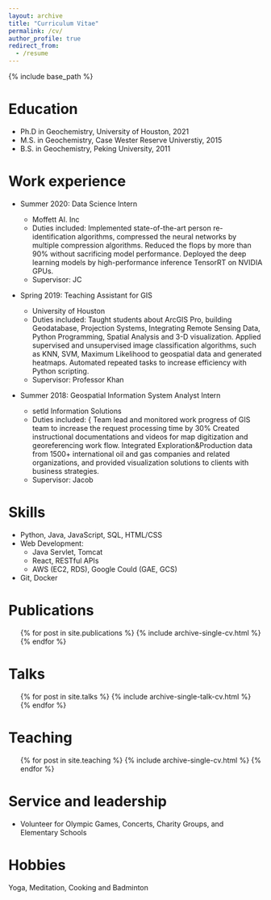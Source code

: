 ```yaml
---
layout: archive
title: "Curriculum Vitae"
permalink: /cv/
author_profile: true
redirect_from:
  - /resume
---
```


{% include base_path %}

Education
======
<!-- * M.S. in Computer Science, Gerogia Technology Institute, 2022 -->
* Ph.D in Geochemistry, University of Houston, 2021
* M.S. in Geochemistry, Case Wester Reserve Universtiy, 2015
* B.S. in Geochemistry, Peking University, 2011

Work experience
======
* Summer 2020: Data Science Intern
  * Moffett AI. Inc
  * Duties included: Implemented state-of-the-art person re-identification algorithms, compressed the neural networks by
multiple compression algorithms. Reduced the flops by more than 90% without sacrificing model performance. Deployed the deep learning models by high-performance inference TensorRT on NVIDIA GPUs.
  * Supervisor: JC

* Spring 2019: Teaching Assistant for GIS
  * University of Houston
  * Duties included: Taught students about ArcGIS Pro, building Geodatabase, Projection Systems, Integrating Remote Sensing Data, Python Programming, Spatial Analysis and 3-D visualization. Applied supervised and unsupervised image classification algorithms, such as KNN, SVM, Maximum Likelihood to geospatial data and generated heatmaps. Automated repeated tasks to increase efficiency with Python scripting.
  * Supervisor: Professor Khan

* Summer 2018: Geospatial Information System Analyst Intern
  * setld Information Solutions
  * Duties included: { Team lead and monitored work progress of GIS team to increase the request processing time by 30% Created instructional documentations and videos for map digitization and georeferencing work flow. Integrated Exploration&Production data from 1500+ international oil and gas companies and related organizations, and provided visualization solutions to clients with business strategies.
  * Supervisor: Jacob
  
Skills
======
* Python, Java, JavaScript, SQL, HTML/CSS
* Web Development:
  * Java Servlet, Tomcat
  * React,  RESTful APIs
  * AWS (EC2, RDS), Google Could (GAE, GCS)
* Git, Docker

Publications
======
  <ul>{% for post in site.publications %}
    {% include archive-single-cv.html %}
  {% endfor %}</ul>
  
Talks
======
  <ul>{% for post in site.talks %}
    {% include archive-single-talk-cv.html %}
  {% endfor %}</ul>
  
Teaching
======
  <ul>{% for post in site.teaching %}
    {% include archive-single-cv.html %}
  {% endfor %}</ul>
  
Service and leadership
======
* Volunteer for Olympic Games, Concerts, Charity Groups, and Elementary Schools

Hobbies
======
Yoga, Meditation, Cooking and Badminton

